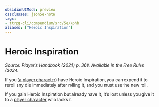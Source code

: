 ```yaml
---
obsidianUIMode: preview
cssclasses: json5e-note
tags:
- ttrpg-cli/compendium/src/5e/xphb
aliases: ["Heroic Inspiration"]
---
```

# Heroic Inspiration
*Source: Player's Handbook (2024) p. 368. Available in the Free Rules (2024)* 

If you ([a player character](2-Mechanics/CLI/rules/variant-rules/player-character-xphb.md)) have Heroic Inspiration, you can expend it to reroll any die immediately after rolling it, and you must use the new roll.

If you gain Heroic Inspiration but already have it, it's lost unless you give it to a [player character](2-Mechanics/CLI/rules/variant-rules/player-character-xphb.md) who lacks it.